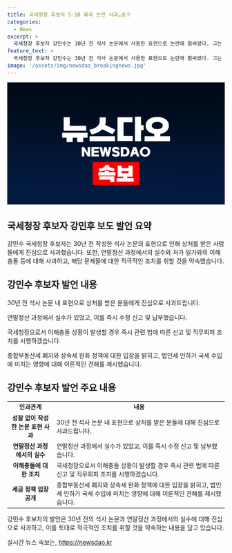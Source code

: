 ```yaml
---
title: 국세청장 후보자 5·18 왜곡 논란 사과…송구
categories:
  - News
excerpt: >
  국세청장 후보자 강민수는 30년 전 석사 논문에서 사용한 표현으로 논란에 휩싸였다. 그는 이에 대해 당시의 참고자료를 그대로 인용했지만 일부 표현에 대한 인용 표시가 미흡했다고 해명했다. 또한, 이해충돌 지적에 대해 어떤 보고나 지시도 받지 않을 것이라며 이에 대한 법에 따른 조치를 취할 것이라고 밝혔다. 또한, 조세 정책 및 법인세 인하에 대한 입장을 밝히며 상속세 개편에 대한 구체적인 논의가 필요하다고 언급했다.
feature_text: >
  국세청장 후보자 강민수는 30년 전 석사 논문에서 사용한 표현으로 논란에 휩싸였다. 그는 이에 대해 당시의 참고자료를 그대로 인용했지만 일부 표현에 대한 인용 표시가 미흡했다고 해명했다. 또한, 이해충돌 지적에 대해 어떤 보고나 지시도 받지 않을 것이라며 이에 대한 법에 따른 조치를 취할 것이라고 밝혔다. 또한, 조세 정책 및 법인세 인하에 대한 입장을 밝히며 상속세 개편에 대한 구체적인 논의가 필요하다고 언급했다.
image: '/assets/img/newsdao_breakingnews.jpg'
---
```


<p><img src="/assets/img/newsdao_breakingnews.jpg" alt="implanttips 속보" /></p>

<h2 data-ke-size="size26">국세청장 후보자 강민후 보도 발언 요약</h2>

<p data-ke-size="size16">강민수 국세청장 후보자는 30년 전 작성한 석사 논문의 표현으로 인해 상처를 받은 사람들에게 진심으로 사과했습니다. 또한, 연말정산 과정에서의 실수와 처가 일가와의 이해충돌 등에 대해 사과하고, 해당 문제들에 대한 적극적인 조치를 취할 것을 약속했습니다.</p>

<h2 data-ke-size="size26">강민수 후보자 발언 내용</h2>

<p data-ke-size="size16">30년 전 석사 논문 내 표현으로 상처를 받은 분들에게 진심으로 사과드립니다.</p>

<p data-ke-size="size16">연말정산 과정에서 실수가 있었고, 이를 즉시 수정 신고 및 납부했습니다.</p>

<p data-ke-size="size16">국세청장으로서 이해충돌 상황이 발생할 경우 즉시 관련 법에 따른 신고 및 직무회피 조치를 시행하겠습니다.</p>

<p data-ke-size="size16">종합부동산세 폐지와 상속세 완화 정책에 대한 입장을 밝히고, 법인세 인하가 국세 수입에 미치는 영향에 대해 이론적인 견해를 제시했습니다.</p>

<h2 data-ke-size="size26">강민수 후보자 발언 주요 내용</h2>

<table>
  <tr>
    <td style="text-align: center; height: 17px;"><b>인과관계</b></td>
    <td style="text-align: center; height: 17px;"><b>내용</b></td>
  </tr>
  <tr>
    <td style="text-align: center; height: 17px;"><b>성찰 없이 작성한 논문 표현 사과</b></td>
    <td>30년 전 석사 논문 내 표현으로 상처를 받은 분들에 대해 진심으로 사과드립니다.</td>
  </tr>
  <tr>
    <td style="text-align: center; height: 17px;"><b>연말정산 과정에서의 실수</b></td>
    <td>연말정산 과정에서 실수가 있었고, 이를 즉시 수정 신고 및 납부했습니다.</td>
  </tr>
  <tr>
    <td style="text-align: center; height: 17px;"><b>이해충돌에 대한 조치</b></td>
    <td>국세청장으로서 이해충돌 상황이 발생할 경우 즉시 관련 법에 따른 신고 및 직무회피 조치를 시행하겠습니다.</td>
  </tr>
  <tr>
    <td style="text-align: center; height: 17px;"><b>세금 정책 입장 공개</b></td>
    <td>종합부동산세 폐지와 상속세 완화 정책에 대한 입장을 밝히고, 법인세 인하가 국세 수입에 미치는 영향에 대해 이론적인 견해를 제시했습니다.</td>
  </tr>
</table>

<p data-ke-size="size16">강민수 후보자의 발언은 30년 전의 석사 논문과 연말정산 과정에서의 실수에 대해 진심으로 사과하고, 이를 토대로 적극적인 조치를 취할 것을 약속하는 내용을 담고 있습니다.</p>
실시간 뉴스 속보는, <a href="https://newsdao.kr" rel="dofollow">https://newsdao.kr</a>


